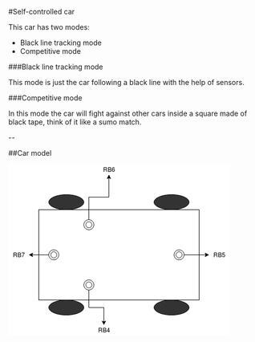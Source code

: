 #Self-controlled car

This car has two modes:

* Black line tracking mode
* Competitive mode

###Black line tracking mode

This mode is just the car following a black line with the help of sensors.

###Competitive mode

In this mode the car will fight against other cars inside a square made of black tape, think of it like a sumo match.

--

##Car model

![this model is a work on progress...](./images/Car.png)
